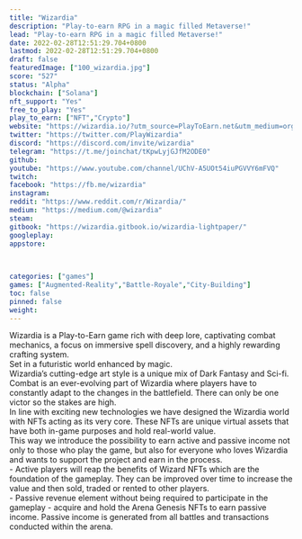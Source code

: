 ```yaml
---
title: "Wizardia"
description: "Play-to-earn RPG in a magic filled Metaverse!"
lead: "Play-to-earn RPG in a magic filled Metaverse!"
date: 2022-02-28T12:51:29.704+0800
lastmod: 2022-02-28T12:51:29.704+0800
draft: false
featuredImage: ["100_wizardia.jpg"]
score: "527"
status: "Alpha"
blockchain: ["Solana"]
nft_support: "Yes"
free_to_play: "Yes"
play_to_earn: ["NFT","Crypto"]
website: "https://wizardia.io/?utm_source=PlayToEarn.net&utm_medium=organic&utm_campaign=gamepage"
twitter: "https://twitter.com/PlayWizardia"
discord: "https://discord.com/invite/wizardia"
telegram: "https://t.me/joinchat/tKpwLyjGJfM2ODE0"
github: 
youtube: "https://www.youtube.com/channel/UChV-A5UOt54iuPGVVY6mFVQ"
twitch: 
facebook: "https://fb.me/wizardia"
instagram: 
reddit: "https://www.reddit.com/r/Wizardia/"
medium: "https://medium.com/@wizardia"
steam: 
gitbook: "https://wizardia.gitbook.io/wizardia-lightpaper/"
googleplay: 
appstore: 

  
    
categories: ["games"]
games: ["Augmented-Reality","Battle-Royale","City-Building"]
toc: false
pinned: false
weight: 
---
```

Wizardia is a Play-to-Earn game rich with deep lore, captivating combat mechanics, a focus on immersive spell discovery, and a highly rewarding crafting system. <br> Set in a futuristic world enhanced by magic.<br> Wizardia’s cutting-edge art style is a unique mix of Dark Fantasy and Sci-fi.<br> Combat is an ever-evolving part of Wizardia where players have to constantly adapt to the changes in the battlefield. There can only be one victor so the stakes are high.<br> In line with exciting new technologies we have designed the Wizardia world with NFTs acting as its very core. These NFTs are unique virtual assets that have both in-game purposes and hold real-world value.<br> This way we introduce the possibility to earn active and passive income not only to those who play the game, but also for everyone who loves Wizardia and wants to support the project and earn in the process.<br> - Active players will reap the benefits of Wizard NFTs which are the foundation of the gameplay. They can be improved over time to increase the value and then sold, traded or rented to other players.<br> - Passive revenue element without being required to participate in the gameplay - acquire and hold the Arena Genesis NFTs to earn passive income. Passive income is generated from all battles and transactions conducted within the arena.